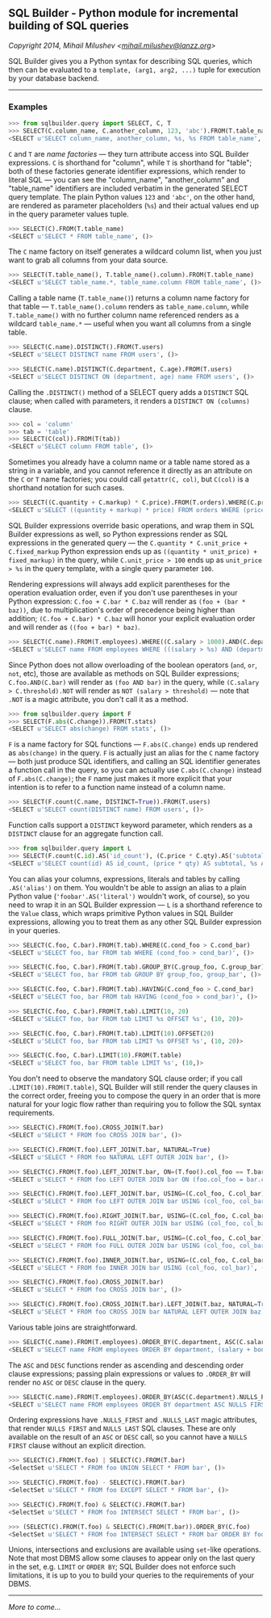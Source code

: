 ## SQL Builder - Python module for incremental building of SQL queries
_Copyright 2014, Mihail Milushev <<mihail.milushev@lanzz.org>>_

SQL Builder gives you a Python syntax for describing SQL queries, which then can be evaluated to a `template, (arg1, arg2, ...)` tuple for execution by your database backend.

---

### Examples

```python
>>> from sqlbuilder.query import SELECT, C, T
>>> SELECT(C.column_name, C.another_column, 123, 'abc').FROM(T.table_name)
<SELECT u'SELECT column_name, another_column, %s, %s FROM table_name', (123, 'abc')>
```

`C` and `T` are _name factories_ — they turn attribute access into SQL Builder expressions. `C` is shorthand for "column", while `T` is shorthand for "table"; both of these factories generate identifier expressions, which render to literal SQL — you can see the "column_name", "another_column" and "table_name" identifiers are included verbatim in the generated SELECT query template. The plain Python values `123` and `'abc'`, on the other hand, are rendered as parameter placeholders (`%s`) and their actual values end up in the query parameter values tuple.

```python
>>> SELECT(C).FROM(T.table_name)
<SELECT u'SELECT * FROM table_name', ()>
```

The `C` name factory on itself generates a wildcard column list, when you just want to grab all columns from your data source.

```python
>>> SELECT(T.table_name(), T.table_name().column).FROM(T.table_name)
<SELECT u'SELECT table_name.*, table_name.column FROM table_name', ()>
```

Calling a table name (`T.table_name()`) returns a column name factory for that table — `T.table_name().column` renders as `table_name.column`, while `T.table_name()` with no further column name referenced renders as a wildcard `table_name.*` — useful when you want all columns from a single table.

```python
>>> SELECT(C.name).DISTINCT().FROM(T.users)
<SELECT u'SELECT DISTINCT name FROM users', ()>

>>> SELECT(C.name).DISTINCT(C.department, C.age).FROM(T.users)
<SELECT u'SELECT DISTINCT ON (department, age) name FROM users', ()>
```

Calling the `.DISTINCT()` method of a SELECT query adds a `DISTINCT` SQL clause; when called with parameters, it renders a `DISTINCT ON (columns)` clause.

```python
>>> col = 'column'
>>> tab = 'table'
>>> SELECT(C(col)).FROM(T(tab))
<SELECT u'SELECT column FROM table', ()>
```

Sometimes you already have a column name or a table name stored as a string in a variable, and you cannot reference it directly as an attribute on the `C` or `T` name factories; you could call `getattr(C, col)`, but `C(col)` is a shorthand notation for such cases.

```python
>>> SELECT((C.quantity + C.markup) * C.price).FROM(T.orders).WHERE(C.price > 100)
<SELECT u'SELECT ((quantity + markup) * price) FROM orders WHERE (price > %s)', (100,)>
```

SQL Builder expressions override basic operations, and wrap them in SQL Builder expressions as well, so Python expressions render as SQL expressions in the generated query — the `C.quantity * C.unit_price + C.fixed_markup` Python expression ends up as `((quantity * unit_price) + fixed_markup)` in the query, while `C.unit_price > 100` ends up as `unit_price > %s` in the query template, with a single query parameter `100`.

Rendering expressions will always add explicit parentheses for the operation evaluation order, even if you don't use parentheses in your Python expression: `C.foo + C.bar * C.baz` will render as `(foo + (bar * baz))`, due to multiplication's order of precedence being higher than addition; `(C.foo + C.bar) * C.baz` will honor your explicit evaluation order and will render as `((foo + bar) * baz)`.

```python
>>> SELECT(C.name).FROM(T.employees).WHERE((C.salary > 1000).AND(C.department == 'HR').AND(C.retired.NOT))
<SELECT u'SELECT name FROM employees WHERE (((salary > %s) AND (department = %s)) AND (NOT retired))', (1000, 'HR')>
```

Since Python does not allow overloading of the boolean operators (`and`, `or`, `not`, etc), those are available as methods on SQL Builder expressions; `C.foo.AND(C.bar)` will render as `(foo AND bar)` in the query, while `(C.salary > C.threshold).NOT` will render as `NOT (salary > threshold)` — note that `.NOT` is a magic attribute, you don't call it as a method.

```python
>>> from sqlbuilder.query import F
>>> SELECT(F.abs(C.change)).FROM(T.stats)
<SELECT u'SELECT abs(change) FROM stats', ()>
```

`F` is a name factory for SQL functions — `F.abs(C.change)` ends up rendered as `abs(change)` in the query. `F` is actually just an alias for the `C` name factory — both just produce SQL identifiers, and calling an SQL identifier generates a function call in the query, so you can actually use `C.abs(C.change)` instead of `F.abs(C.change)`; the `F` name just makes it more explicit that your intention is to refer to a function name instead of a column name.

```python
>>> SELECT(F.count(C.name, DISTINCT=True)).FROM(T.users)
<SELECT u'SELECT count(DISTINCT name) FROM users', ()>
```

Function calls support a `DISTINCT` keyword parameter, which renders as a `DISTINCT` clause for an aggregate function call.

```python
>>> from sqlbuilder.query import L
>>> SELECT(F.count(C.id).AS('id_count'), (C.price * C.qty).AS('subtotal'), L('foobar').AS('literal')).FROM(T.table.AS('table_alias'))
<SELECT u'SELECT count(id) AS id_count, (price * qty) AS subtotal, %s AS literal FROM table AS table_alias', ('foobar',)>
```

You can alias your columns, expressions, literals and tables by calling `.AS('alias')` on them. You wouldn't be able to assign an alias to a plain Python value (`'foobar'.AS('literal')` wouldn't work, of course), so you need to wrap it in an SQL Builder expression — `L` is a shorthand reference to the `Value` class, which wraps primitive Python values in SQL Builder expressions, allowing you to treat them as any other SQL Builder expression in your queries.

```python
>>> SELECT(C.foo, C.bar).FROM(T.tab).WHERE(C.cond_foo > C.cond_bar)
<SELECT u'SELECT foo, bar FROM tab WHERE (cond_foo > cond_bar)', ()>

>>> SELECT(C.foo, C.bar).FROM(T.tab).GROUP_BY(C.group_foo, C.group_bar)
<SELECT u'SELECT foo, bar FROM tab GROUP BY group_foo, group_bar', ()>

>>> SELECT(C.foo, C.bar).FROM(T.tab).HAVING(C.cond_foo > C.cond_bar)
<SELECT u'SELECT foo, bar FROM tab HAVING (cond_foo > cond_bar)', ()>

>>> SELECT(C.foo, C.bar).FROM(T.tab).LIMIT(10, 20)
<SELECT u'SELECT foo, bar FROM tab LIMIT %s OFFSET %s', (10, 20)>

>>> SELECT(C.foo, C.bar).FROM(T.tab).LIMIT(10).OFFSET(20)
<SELECT u'SELECT foo, bar FROM tab LIMIT %s OFFSET %s', (10, 20)>

>>> SELECT(C.foo, C.bar).LIMIT(10).FROM(T.table)
<SELECT u'SELECT foo, bar FROM table LIMIT %s', (10,)>
```

You don't need to observe the mandatory SQL clause order; if you call `.LIMIT(10).FROM(T.table)`, SQL Builder will still render the query clauses in the correct order, freeing you to compose the query in an order that is more natural for your logic flow rather than requiring you to follow the SQL syntax requirements.

```python
>>> SELECT(C).FROM(T.foo).CROSS_JOIN(T.bar)
<SELECT u'SELECT * FROM foo CROSS JOIN bar', ()>

>>> SELECT(C).FROM(T.foo).LEFT_JOIN(T.bar, NATURAL=True)
<SELECT u'SELECT * FROM foo NATURAL LEFT OUTER JOIN bar', ()>

>>> SELECT(C).FROM(T.foo).LEFT_JOIN(T.bar, ON=(T.foo().col_foo == T.bar().col_bar))
<SELECT u'SELECT * FROM foo LEFT OUTER JOIN bar ON (foo.col_foo = bar.col_bar)', ()>

>>> SELECT(C).FROM(T.foo).LEFT_JOIN(T.bar, USING=(C.col_foo, C.col_bar))
<SELECT u'SELECT * FROM foo LEFT OUTER JOIN bar USING (col_foo, col_bar)', ()>

>>> SELECT(C).FROM(T.foo).RIGHT_JOIN(T.bar, USING=(C.col_foo, C.col_bar))
<SELECT u'SELECT * FROM foo RIGHT OUTER JOIN bar USING (col_foo, col_bar)', ()>

>>> SELECT(C).FROM(T.foo).FULL_JOIN(T.bar, USING=(C.col_foo, C.col_bar))
<SELECT u'SELECT * FROM foo FULL OUTER JOIN bar USING (col_foo, col_bar)', ()>

>>> SELECT(C).FROM(T.foo).INNER_JOIN(T.bar, USING=(C.col_foo, C.col_bar))
<SELECT u'SELECT * FROM foo INNER JOIN bar USING (col_foo, col_bar)', ()>

>>> SELECT(C).FROM(T.foo).CROSS_JOIN(T.bar)
<SELECT u'SELECT * FROM foo CROSS JOIN bar', ()>

>>> SELECT(C).FROM(T.foo).CROSS_JOIN(T.bar).LEFT_JOIN(T.baz, NATURAL=True)
<SELECT u'SELECT * FROM foo CROSS JOIN bar NATURAL LEFT OUTER JOIN baz)', ()>
```

Various table joins are straightforward.

```python
>>> SELECT(C.name).FROM(T.employees).ORDER_BY(C.department, ASC(C.salary + C.bonus), DESC(C.name))
<SELECT u'SELECT name FROM employees ORDER BY department, (salary + bonus) ASC, name DESC', ()>
```

The `ASC` and `DESC` functions render as ascending and descending order clause expressions; passing plain expressions or values to `.ORDER_BY` will render no `ASC` or `DESC` clause in the query.

```python
>>> SELECT(C.name).FROM(T.employees).ORDER_BY(ASC(C.department).NULLS_FIRST, DESC(C.salary).NULLS_LAST)
<SELECT u'SELECT name FROM employees ORDER BY department ASC NULLS FIRST, salary DESC NULLS LAST', ()>
```

Ordering expressions have `.NULLS_FIRST` and `.NULLS_LAST` magic attributes, that render `NULLS FIRST` and `NULLS LAST` SQL clauses. These are only available on the result of an `ASC` or `DESC` call, so you cannot have a `NULLS FIRST` clause without an explicit direction.

```python
>>> SELECT(C).FROM(T.foo) | SELECT(C).FROM(T.bar)
<SelectSet u'SELECT * FROM foo UNION SELECT * FROM bar', ()>

>>> SELECT(C).FROM(T.foo) - SELECT(C).FROM(T.bar)
<SelectSet u'SELECT * FROM foo EXCEPT SELECT * FROM bar', ()>

>>> SELECT(C).FROM(T.foo) & SELECT(C).FROM(T.bar)
<SelectSet u'SELECT * FROM foo INTERSECT SELECT * FROM bar', ()>

>>> (SELECT(C).FROM(T.foo) & SELECT(C).FROM(T.bar)).ORDER_BY(C.foo)
<SelectSet u'SELECT * FROM foo INTERSECT SELECT * FROM bar ORDER BY foo', ()>
```

Unions, intersections and exclusions are available using `set`-like operations. Note that most DBMS allow some clauses to appear only on the last query in the set, e.g. `LIMIT` or `ORDER BY`; SQL Builder does not enforce such limitations, it is up to you to build your queries to the requirements of your DBMS.

---

_More to come..._
